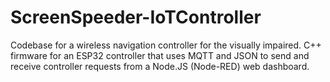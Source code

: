# ScreenSpeeder-IoTController
Codebase for a wireless navigation controller for the visually impaired. C++ firmware for an ESP32 controller that uses MQTT and JSON to send and receive controller requests from a Node.JS (Node-RED) web dashboard.
